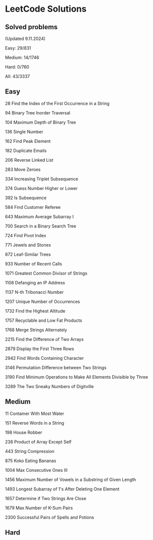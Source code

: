 # LeetCode Solutions

## Solved problems

(Updated 9.11.2024)

Easy: 29/831

Medium: 14/1746

Hard: 0/760

All: 43/3337

## Easy

28 Find the Index of the First Occurrence in a String

94 Binary Tree Inorder Traversal

104 Maximum Depth of Binary Tree

136 Single Number

162 Find Peak Element

182 Duplicate Emails

206 Reverse Linked List

283 Move Zeroes

334 Increasing Triplet Subsequence

374 Guess Number Higher or Lower

392 Is Subsequence

584 Find Customer Referee

643 Maximum Average Subarray I

700 Search in a Binary Search Tree

724 Find Pivot Index

771 Jewels and Stones

872 Leaf-Similar Trees

933 Number of Recent Calls

1071 Greatest Common Divisor of Strings

1108 Defanging an IP Address

1137 N-th Tribonacci Number

1207 Unique Number of Occurrences

1732 Find the Highest Altitude

1757 Recyclable and Low Fat Products

1768 Merge Strings Alternately

2215 Find the Difference of Two Arrays

2879 Display the First Three Rows

2942 Find Words Containing Character

3146 Permutation Difference between Two Strings

3190 Find Minimum Operations to Make All Elements Divisible by Three

3289 The Two Sneaky Numbers of Digitville

## Medium

11 Container With Most Water

151 Reverse Words in a String

198 House Robber

238 Product of Array Except Self

443 String Compression

875 Koko Eating Bananas

1004 Max Consecutive Ones III

1456 Maximum Number of Vowels in a Substring of Given Length

1493 Longest Subarray of 1's After Deleting One Element

1657 Determine if Two Strings Are Close

1679 Max Number of K-Sum Pairs

2300 Successful Pairs of Spells and Potions

## Hard
